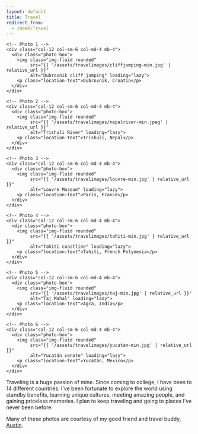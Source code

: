 ```yaml
---
layout: default
title: Travel
redirect_from:
  - /Home/Travel
---
```


<div class="container mt-5">
  <div class="row justify-content-center">

    <!-- Photo 1 -->
    <div class="col-12 col-sm-6 col-md-4 mb-4">
      <div class="photo-box">
        <img class="img-fluid rounded"
             src="{{ '/assets/travelimages/cliffjumping-min.jpg' | relative_url }}"
             alt="Dubrovnik cliff jumping" loading="lazy">
        <p class="location-text">Dubrovnik, Croatia</p>
      </div>
    </div>

    <!-- Photo 2 -->
    <div class="col-12 col-sm-6 col-md-4 mb-4">
      <div class="photo-box">
        <img class="img-fluid rounded"
             src="{{ '/assets/travelimages/nepalriver-min.jpeg' | relative_url }}"
             alt="Trishuli River" loading="lazy">
        <p class="location-text">Trishuli, Nepal</p>
      </div>
    </div>

    <!-- Photo 3 -->
    <div class="col-12 col-sm-6 col-md-4 mb-4">
      <div class="photo-box">
        <img class="img-fluid rounded"
             src="{{ '/assets/travelimages/louvre-min.jpg' | relative_url }}"
             alt="Louvre Museum" loading="lazy">
        <p class="location-text">Paris, France</p>
      </div>
    </div>

    <!-- Photo 4 -->
    <div class="col-12 col-sm-6 col-md-4 mb-4">
      <div class="photo-box">
        <img class="img-fluid rounded"
             src="{{ '/assets/travelimages/tahiti-min.jpg' | relative_url }}"
             alt="Tahiti coastline" loading="lazy">
        <p class="location-text">Tahiti, French Polynesia</p>
      </div>
    </div>

    <!-- Photo 5 -->
    <div class="col-12 col-sm-6 col-md-4 mb-4">
      <div class="photo-box">
        <img class="img-fluid rounded"
             src="{{ '/assets/travelimages/taj-min.jpg' | relative_url }}"
             alt="Taj Mahal" loading="lazy">
        <p class="location-text">Agra, India</p>
      </div>
    </div>

    <!-- Photo 6 -->
    <div class="col-12 col-sm-6 col-md-4 mb-4">
      <div class="photo-box">
        <img class="img-fluid rounded"
             src="{{ '/assets/travelimages/yucatan-min.jpg' | relative_url }}"
             alt="Yucatán cenote" loading="lazy">
        <p class="location-text">Yucatán, Mexico</p>
      </div>
    </div>

  </div>
</div>

<div class="text-center mt-4">
  <p>
    Traveling is a huge passion of mine. Since coming to college, I have been to 14 different countries.
    I’ve been fortunate to explore the world using standby benefits, learning unique cultures, meeting
    amazing people, and gaining priceless memories. I plan to keep traveling and going to places I’ve
    never been before.
  </p>
  <p>
    Many of these photos are courtesy of my good friend and travel buddy,
    <a href="https://www.abglobalized.com/">Austin</a>.
  </p>
</div>
